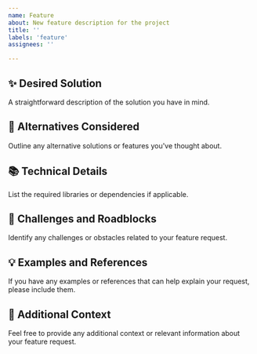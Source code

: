 ```yaml
---
name: Feature
about: New feature description for the project
title: ''
labels: 'feature'
assignees: ''

---
```


<h2>✨ Desired Solution </h2>
A straightforward description of the solution you have in mind.

<h2>🔄 Alternatives Considered </h2>
Outline any alternative solutions or features you've thought about.

<h2>📚 Technical Details </h2>
List the required libraries or dependencies if applicable.

<h2>🚧 Challenges and Roadblocks </h2>
Identify any challenges or obstacles related to your feature request.

<h2>💡 Examples and References </h2>
If you have any examples or references that can help explain your request, please include them.

<h2>🔗 Additional Context  </h2>
Feel free to provide any additional context or relevant information about your feature request.
